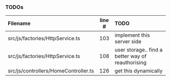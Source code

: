 ### TODOs
| Filename | line # | TODO
|:------|:------:|:------
| src/js/factories/HttpService.ts | 103 | implement this server side
| src/js/factories/HttpService.ts | 108 | user storage.. find a better way of reauthorising
| src/js/controllers/HomeController.ts | 126 | get this dynamically